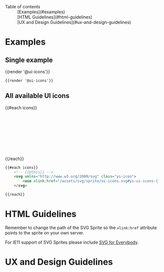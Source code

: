 <nav class="element-navigation">
    <dl class="element-navigation__list">
        <dt class="element-navigation__title">Table of contents</dt>
        <dd class="element-navigation__item">[Examples](#examples)</dd>
        <dd class="element-navigation__item">[HTML Guidelines](#html-guidelines)</dd>
        <dd class="element-navigation__item">[UX and Design Guidelines](#ux-and-design-guidelines)</dd>
    </dl>
</nav>

# Examples
## Single example
<div class="element-preview">
    <div class="element-preview__inner">{{render '@ui-icons'}}</div>
</div>

```html
{{render '@ui-icons'}}
```

## All available UI icons
<div class="element-preview">
    <div class="element-preview__inner">
        <div class="icons-preview">
            {{#each icons}}
            <div class="icons-preview__item">
                <svg xmlns="http://www.w3.org/2000/svg" class="ys-icon">
                    <use xlink:href="/assets/svg/sprite/ui-icons.svg#ys-ui-icons-{{@this}}"></use>
                </svg>
            </div>
            {{/each}}
        </div>
    </div>
</div>

```html
{{#each icons}}
    <!-- {{@this}} -->
    <svg xmlns="http://www.w3.org/2000/svg" class="ys-icon">
        <use xlink:href="/assets/svg/sprite/ui-icons.svg#ys-ui-icons-{{@this}}"></use>
    </svg>

{{/each}}
```

# HTML Guidelines
Remember to change the path of the SVG Sprite so the `xlink:href` attribute points to the sprite on your own server.

For IE11 support of SVG Sprites please include [SVG for Everybody](https://github.com/jonathantneal/svg4everybody).

# UX and Design Guidelines

